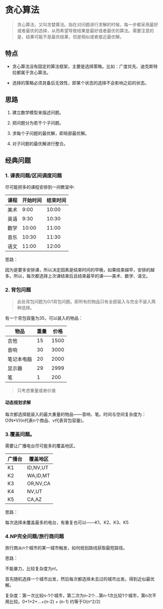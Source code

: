 # 贪心算法

> 贪心算法，又叫贪婪算法。指在对问题进行求解的时候，每一步都采用最好或者最优的选择，从而希望导致结果是最好或者最优的算法。需要注意的是，结果可能不是最优结果，但是相似或者接近最优解。

## 特点

+ 贪心算法没有固定的算法框架，主要是选择策略。比如：广度优先、迪克斯特拉都属于贪心算法。

+ 选择的策略必须具备后无效性，即某个状态的选择不会影响之前的状态。

## 思路

1. 建立数学模型来描述问题。

2. 把问题分为若干个子问题。

3. 求每个子问题的最优解，即局部最优解。

4. 对子问题的最优解进行整合。


## 经典问题

### 1. 课表问题/区间调度问题

尽可能把多的课程安排到一间教室中:

| 课程 | 开始时间 | 结束时间 |
| --- | --- | --- |
| 美术 | 9:00 | 10:00 |
| 英语 | 9:30 | 10:30 |
| 数学 | 10:00 | 11:00 |
| 音乐 | 10:30 | 11:30 |
| 语文 | 11:00 | 12:00 |

思路：

因为是要多安排课，所以决定因素是结束时间的早晚，如果结束越早，安排的越多。所以，每次都选择上次课结束后且结束最早的课——美术、数学、语文。

### 2. 背包问题

> 此处背包问题为0/1背包问题。即所有的物品只有全部装入与完全不装入两种选择。

有一个背包容量为35，可以装入的物品：

| 物品 | 重量 | 价格 |
| --- | --- | --- |
| 吉他 | 15 | 1500 |
| 音响 | 30 | 3000 |
| 笔记本电脑 | 20 | 2000 |
| 显示器 | 29 | 2999 |
| 笔 | 1 | 200 |

> 只考虑重量或者价值

#### 动态规划求解

每次都选择能装入的最大重量的物品——音响、笔。时间与空间复杂度为：O(N*V)(n代表n个商品、v代表背包容量)。



### 3.覆盖问题。

需要让广播电台尽可能多的覆盖地区。

| 广播台 | 覆盖地区 |
| --- | --- |
| K1 | ID,NV,UT |
| K2 | WA,ID,MT |
| K3 | OR,NV,CA |
| K4 | NV,UT |
| K5 | CA,AZ |

思路：

每次选择未覆盖最多的电台，有重复也可以——K1、K2、K3、K5

### 4.NP完全问题/旅行商问题

旅行商从n个城市的某一城市触发，如何规划路线获取最短路径。

思路：

不能暴力，比较复杂度为n!。

首先随机选择一个城市出发，然后每次都选择未去过的城市出发。得到近似最优解。

复杂度：第一次比较n-1个城市，第二次为n-2个...第n-1次比较1个城市，第n次不用比较。0+1+2+...+(n-2) + (n-1) 约等于O(n^2/2)